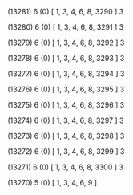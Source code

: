 (13281) 6 (0) [ 1, 3, 4, 6, 8, 3290 ] 3 


(13280) 6 (0) [ 1, 3, 4, 6, 8, 3291 ] 3 


(13279) 6 (0) [ 1, 3, 4, 6, 8, 3292 ] 3 


(13278) 6 (0) [ 1, 3, 4, 6, 8, 3293 ] 3 


(13277) 6 (0) [ 1, 3, 4, 6, 8, 3294 ] 3 


(13276) 6 (0) [ 1, 3, 4, 6, 8, 3295 ] 3 


(13275) 6 (0) [ 1, 3, 4, 6, 8, 3296 ] 3 


(13274) 6 (0) [ 1, 3, 4, 6, 8, 3297 ] 3 


(13273) 6 (0) [ 1, 3, 4, 6, 8, 3298 ] 3 


(13272) 6 (0) [ 1, 3, 4, 6, 8, 3299 ] 3 


(13271) 6 (0) [ 1, 3, 4, 6, 8, 3300 ] 3 


(13270) 5 (0) [ 1, 3, 4, 6, 9 ]  

